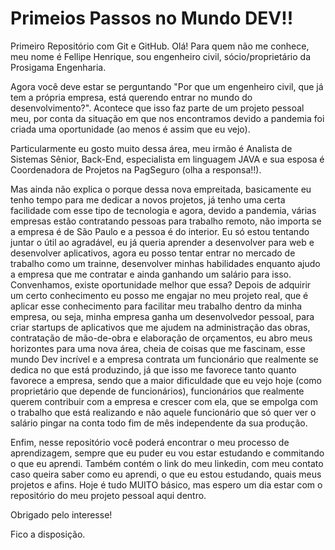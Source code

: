# Primeios Passos no Mundo DEV!!
Primeiro Repositório com Git e GitHub.
Olá! Para quem não me conhece, meu nome é Fellipe Henrique, sou engenheiro civil, sócio/proprietário da Prosigama Engenharia.

Agora você deve estar se perguntando "Por que um engenheiro civil, que já tem a própria empresa, está querendo entrar no mundo do desenvolvimento?". Acontece que isso faz parte de um projeto pessoal meu, por conta da situação em que nos encontramos devido a pandemia foi criada uma oportunidade (ao menos é assim que eu vejo).

Particularmente eu gosto muito dessa área, meu irmão é Analista de Sistemas Sênior, Back-End, especialista em linguagem JAVA e sua esposa é Coordenadora de Projetos na PagSeguro (olha a responsa!!). 

Mas ainda não explica o porque dessa nova empreitada, basicamente eu tenho tempo para me dedicar a novos projetos, já tenho uma certa facilidade com esse tipo de tecnologia e agora, devido a pandemia, várias empresas estão contratando pessoas para trabalho remoto, não importa se a empresa é de São Paulo e a pessoa é do interior. Eu só estou tentando juntar o útil ao agradável, eu já queria aprender a desenvolver para web e desenvolver aplicativos, agora eu posso tentar entrar no mercado de trabalho como um trainne, desenvolver minhas habilidades enquanto ajudo a empresa que me contratar e ainda ganhando um salário para isso. Convenhamos, existe oportunidade melhor que essa? Depois de adquirir um certo conhecimento eu posso me engajar no meu projeto real, que é aplicar esse conhecimento para facilitar meu trabalho dentro da minha empresa, ou seja, minha empresa ganha um desenvolvedor pessoal, para criar startups de aplicativos que me ajudem na administração das obras, contratação de mão-de-obra e elaboração de orçamentos, eu abro meus horizontes para uma nova área, cheia de coisas que me fascinam, esse mundo Dev incrível e a empresa contrata um funcionário que realmente se dedica no que está produzindo, já que isso me favorece tanto quanto favorece a empresa, sendo que a maior dificuldade que eu vejo hoje (como proprietário que depende de funcionários), funcionários que realmente querem contribuir com a empresa e crescer com ela, que se empolga com o trabalho que está realizando e não aquele funcionário que só quer ver o salário pingar na conta todo fim de mês independente da sua produção.

Enfim, nesse repositório você poderá encontrar o meu processo de aprendizagem, sempre que eu puder eu vou estar estudando e commitando o que eu aprendi. Também contém o link do meu linkedin, com meu contato caso queira saber como eu aprendi, o que eu estou estudando, quais meus projetos e afins. Hoje é tudo MUITO básico, mas espero um dia estar com o repositório do meu projeto pessoal aqui dentro.

Obrigado pelo interesse!

Fico a disposição.
